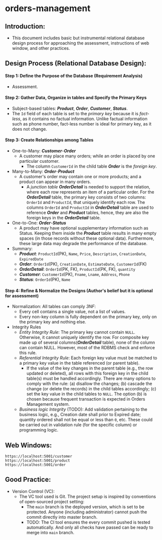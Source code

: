 # orders-management

## Introduction:
* This document includes basic but instrumental relational database design process for approaching the assessment, instructions of web window, and other practices.

## Design Process (Relational Database Design):
#### **Step 1**: Define the Purpose of the Database (Requirement Analysis)
* Assessment.

#### **Step 2**: Gather Data, Organize in tables and Specify the Primary Keys
* Subject-based tables: ***Product***, ***Order***, ***Customer***, ***Status***.
* The `Id` field of each table is set to the *primary key* because it is *fact-less*, as it contains no factual information. Unlike factual information such as phone number, fact-less number is ideal for primary key, as it does not change.

#### **Step 3**: Create Relationships among Tables
* One-to-Many: ***Customer***-***Order*** 
  * A customer may place many orders; while an order is placed by one particular customer.
    * The column `CustomerId` in the child table ***Order*** is the *foreign key*.
* Many-to-Many: ***Order***-***Product***
  * A customer's order may contain one or more products; and a product can appear in many orders.
    * A *junction table* ***OrderDetail*** is needed to support the relation, where each row represents an item of a particular order. For the ***OrderDetail*** table, the primary key consists of two columns: `OrderId` and `ProductId`, that uniquely identify each row. The columns `OrderId` and `ProductId` in ***OrderDetail*** table are used to reference ***Order*** and ***Product*** tables, hence, they are also the foreign keys in the ***OrderDetail*** table.
* One-to-One: ***Order***-***Status***
  * A product may have optional supplementary information such as Status. Keeping them inside the ***Product*** table results in many empty spaces (in those records without these optional data). Furthermore, these large data may degrade the performance of the database.
* Summary:
  * ***Product***: `ProductId`(PK), `Name`, `Price`, `Description`, `CreationDate`, `ExpiredDate`
  * ***Order***: `OrderId`(PK), `CreationDate`, `EstimateDate`, `CustomerId`(FK)
  * ***OrderDetail***: `OrderId`(PK, FK), `ProductId`(PK, FK), `quantity`
  * ***Customer***: `CustomerId`(PK), `Fname`, `Lname`, `Address`, `Phone` 
  * ***Status***: `OrderId`(PK), `Name`
  
#### **Step 4**: Refine & Normalize the Designs (Author's belief but it is optional for assessment)
* Normalization: All tables can comply *3NF*:
    * Every cell contains a single value, not a list of values.
    * Every non-key column is fully dependent on the primary key, only on the primary key and nothing else.
* Integrity Rules
  * *Entity Integrity Rule*: The primary key cannot contain `NULL`. Otherwise, it cannot uniquely identify the row. For composite key made up of several columns(***OrderDetail*** table), none of the column can contain NULL. However, most of the RDBMS check and enforce this rule.
  * *Referential Integrity Rule*: Each foreign key value must be matched to a primary key value in the table referenced (or parent table).
    * If the value of the key changes in the parent table (e.g., the row updated or deleted), all rows with this foreign key in the child table(s) must be handled accordingly. There are many options to comply with the rule: (a) disallow the changes; (b) cascade the change (or delete the records) in the child tables accordingly; (c) set the key value in the child tables to `NULL`. The option (b) is chosen because frequent transaction is expected in Orders Management system.
  * *Business logic Integrity* (TODO): Add validation pertaining to the business logic, e.g., Creation date shall prior to Expired date; quantity ordered shall not be equal or less than `0`, etc. These could be carried out in validation rule (for the specific column) or programming logic. 

## Web Windows:
```
https://localhost:5001/customer
https://localhost:5001/product
https://localhost:5001/order
```

## Good Practice:
* Version Control (VC):
  * The VC tool used is Git. The project setup is inspired by conventions of open-sourced project setting:
    * The `main` branch is the deployed version, which is set to be protected. Anyone (including administrator) cannot push the commit directly into master branch.
    * TODO: The CI tool ensures the every commit pushed is tested automatically. And only all checks have passed can be ready to merge into `main` branch.
